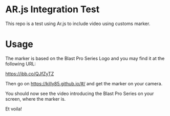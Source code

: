 # AR.js Integration Test

This repo is a test using Ar.js to include video using customs marker.


# Usage


The marker is based on the Blast Pro Series Logo and you may find it at the following URL:

https://ibb.co/QJfZyTZ


Then go on https://killy85.github.io/#/ and get the marker on your camera.

You should now see the video introducing the Blast Pro Series on your screen, where the marker is.

Et voila!
